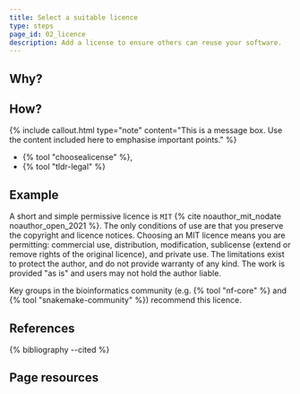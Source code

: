 ```yaml
---
title: Select a suitable licence
type: steps
page_id: 02_licence
description: Add a license to ensure others can reuse your software.
---
```



## Why?


## How?

{% include callout.html type="note" content="This is a message box. Use the content included here to emphasise important points." %}

- {% tool "choosealicense" %},
- {% tool "tldr-legal" %}



## Example

A short and simple permissive licence is `MIT` {% cite noauthor_mit_nodate noauthor_open_2021 %}. The only conditions of use are that you preserve the copyright 
and licence notices. Choosing an MIT licence means you are permitting: commercial use, distribution, modification, sublicense (extend 
or remove rights of the original licence), and private use. The limitations exist to protect the author, and do not provide warranty 
of any kind. The work is provided "as is" and users may not hold the author liable. 

Key groups in the bioinformatics community (e.g. {% tool "nf-core" %} and {% tool "snakemake-community" %}) recommend this licence.


## References

{% bibliography --cited %}


## Page resources

